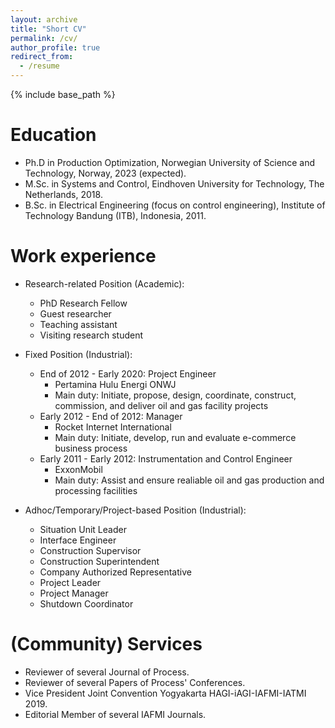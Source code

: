 ```yaml
---
layout: archive
title: "Short CV"
permalink: /cv/
author_profile: true
redirect_from:
  - /resume
---
```


{% include base_path %}

Education
======
* Ph.D in Production Optimization, Norwegian University of Science and Technology, Norway, 2023 (expected).
* M.Sc. in Systems and Control, Eindhoven University for Technology, The Netherlands, 2018.
* B.Sc. in Electrical Engineering (focus on control engineering), Institute of Technology Bandung (ITB), Indonesia, 2011.

Work experience
======
* Research-related Position (Academic):
  * PhD Research Fellow
  * Guest researcher
  * Teaching assistant
  * Visiting research student

* Fixed Position (Industrial): 
  * End of 2012 - Early 2020: Project Engineer
    * Pertamina Hulu Energi ONWJ
    * Main duty: Initiate, propose, design, coordinate, construct, commission, and deliver oil and gas facility projects
  * Early 2012 - End of 2012: Manager
    * Rocket Internet International
    * Main duty: Initiate, develop, run and evaluate e-commerce business process
  * Early 2011 - Early 2012: Instrumentation and Control Engineer
    * ExxonMobil
    * Main duty: Assist and ensure realiable oil and gas production and processing facilities

* Adhoc/Temporary/Project-based Position (Industrial):
  * Situation Unit Leader
  * Interface Engineer
  * Construction Supervisor
  * Construction Superintendent
  * Company Authorized Representative
  * Project Leader
  * Project Manager
  * Shutdown Coordinator

(Community) Services
======
* Reviewer of several Journal of Process.
* Reviewer of several Papers of Process' Conferences.
* Vice President Joint Convention Yogyakarta HAGI-iAGI-IAFMI-IATMI 2019.
* Editorial Member of several IAFMI Journals.
  
<!-- Skills
======
* Skill 1
* Skill 2
  * Sub-skill 2.1
  * Sub-skill 2.2
  * Sub-skill 2.3
* Skill 3

Publications
======
  <ul>{% for post in site.publications %}
    {% include archive-single-cv.html %}
  {% endfor %}</ul>
  
Talks
======
  <ul>{% for post in site.talks %}
    {% include archive-single-talk-cv.html %}
  {% endfor %}</ul>
  
Teaching
======
  <ul>{% for post in site.teaching %}
    {% include archive-single-cv.html %}
  {% endfor %}</ul>
  
Service and leadership
======
* Currently signed in to 43 different slack teams-->
